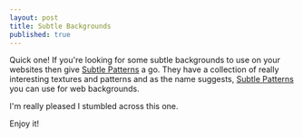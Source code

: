 ```yaml
---
layout: post
title: Subtle Backgrounds
published: true
---
```


Quick one! If you're looking for some subtle backgrounds to use on your websites then give [Subtle Patterns](https://www.toptal.com/designers/subtlepatterns/) a go. They have a collection of really interesting textures and patterns and as the name suggests, [Subtle Patterns](https://www.toptal.com/designers/subtlepatterns/) you can use for web backgrounds.

I'm really pleased I stumbled across this one.

Enjoy it!